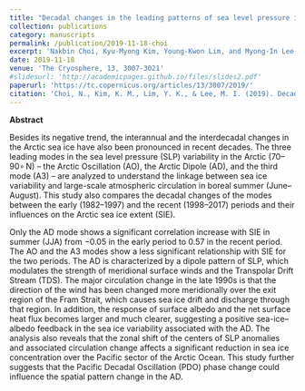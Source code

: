 ```yaml
---
title: "Decadal changes in the leading patterns of sea level pressure in the Arctic and their impacts on the sea ice variability in boreal summer"
collection: publications
category: manuscripts
permalink: /publication/2019-11-18-choi
excerpt: 'Nakbin Choi, Kyu-Myong Kim, Young-Kwon Lim, and Myong-In Lee'
date: 2019-11-18
venue: 'The Cryosphere, 13, 3007-3021'
#slidesurl: 'http://academicpages.github.io/files/slides2.pdf'
paperurl: 'https://tc.copernicus.org/articles/13/3007/2019/'
citation: 'Choi, N., Kim, K. M., Lim, Y. K., & Lee, M. I. (2019). Decadal changes in the leading patterns of sea level pressure in the Arctic and their impacts on the sea ice variability in boreal summer. The Cryosphere, 13(11), 3007-3021.'
---
```


**Abstract**

Besides its negative trend, the interannual and the interdecadal changes in the Arctic sea ice have also been pronounced in recent decades. The three leading modes in the sea level pressure (SLP) variability in the Arctic (70–90∘ N) – the Arctic Oscillation (AO), the Arctic Dipole (AD), and the third mode (A3) – are analyzed to understand the linkage between sea ice variability and large-scale atmospheric circulation in boreal summer (June–August). This study also compares the decadal changes of the modes between the early (1982–1997) and the recent (1998–2017) periods and their influences on the Arctic sea ice extent (SIE).

Only the AD mode shows a significant correlation increase with SIE in summer (JJA) from −0.05 in the early period to 0.57 in the recent period. The AO and the A3 modes show a less significant relationship with SIE for the two periods. The AD is characterized by a dipole pattern of SLP, which modulates the strength of meridional surface winds and the Transpolar Drift Stream (TDS). The major circulation change in the late 1990s is that the direction of the wind has been changed more meridionally over the exit region of the Fram Strait, which causes sea ice drift and discharge through that region. In addition, the response of surface albedo and the net surface heat flux becomes larger and much clearer, suggesting a positive sea-ice–albedo feedback in the sea ice variability associated with the AD. The analysis also reveals that the zonal shift of the centers of SLP anomalies and associated circulation change affects a significant reduction in sea ice concentration over the Pacific sector of the Arctic Ocean. This study further suggests that the Pacific Decadal Oscillation (PDO) phase change could influence the spatial pattern change in the AD.
